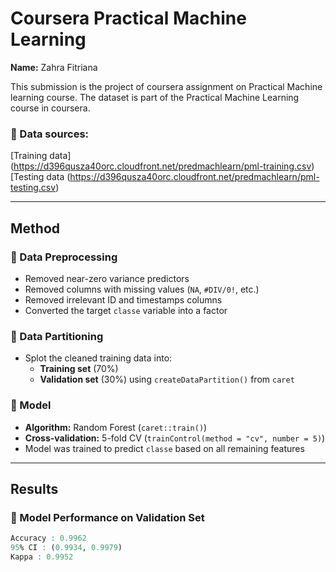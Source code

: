# Coursera Practical Machine Learning 
**Name:** Zahra Fitriana

This submission is the project of coursera assignment on Practical Machine learning course. The dataset is part of the Practical Machine Learning course in coursera.

### 📁 Data sources:
[Training data] (https://d396qusza40orc.cloudfront.net/predmachlearn/pml-training.csv)
[Testing data (https://d396qusza40orc.cloudfront.net/predmachlearn/pml-testing.csv)

---

## **Method**

### 📁 Data Preprocessing
- Removed near-zero variance predictors
- Removed columns with missing values (`NA`, `#DIV/0!`, etc.)
- Removed irrelevant ID and timestamps columns
- Converted the target `classe` variable into a factor

### 📁 Data Partitioning
- Splot the cleaned training data into:
  - **Training set** (70%)
  - **Validation set** (30%) using `createDataPartition()` from `caret`

### 📁 Model
- **Algorithm:** Random Forest (`caret::train()`)
- **Cross-validation:** 5-fold CV (`trainControl(method = "cv", number = 5)`)
- Model was trained to predict `classe` based on all remaining features

---

## **Results**

### 📁 Model Performance on Validation Set

```r
Accuracy : 0.9962
95% CI : (0.9934, 0.9979)
Kappa : 0.9952
